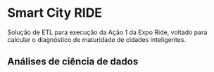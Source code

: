 # Smart City RIDE
Solução de ETL para execução da Ação 1 da Expo Ride, voltado para calcular o diagnóstico de maturidade de cidades inteligentes.


## Análises de ciência de dados


